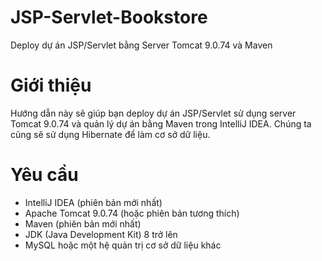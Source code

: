 # JSP-Servlet-Bookstore
Deploy dự án JSP/Servlet bằng Server Tomcat 9.0.74 và Maven
# Giới thiệu

Hướng dẫn này sẽ giúp bạn deploy dự án JSP/Servlet sử dụng server Tomcat 9.0.74 và quản lý dự án bằng Maven trong IntelliJ IDEA. Chúng ta cũng sẽ sử dụng Hibernate để làm cơ sở dữ liệu.

# Yêu cầu

* IntelliJ IDEA (phiên bản mới nhất)
* Apache Tomcat 9.0.74 (hoặc phiên bản tương thích)
* Maven (phiên bản mới nhất)
* JDK (Java Development Kit) 8 trở lên
* MySQL hoặc một hệ quản trị cơ sở dữ liệu khác
